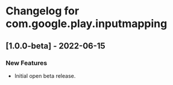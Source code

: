 # Changelog for com.google.play.inputmapping

## [1.0.0-beta] - 2022-06-15
### New Features
- Initial open beta release.
